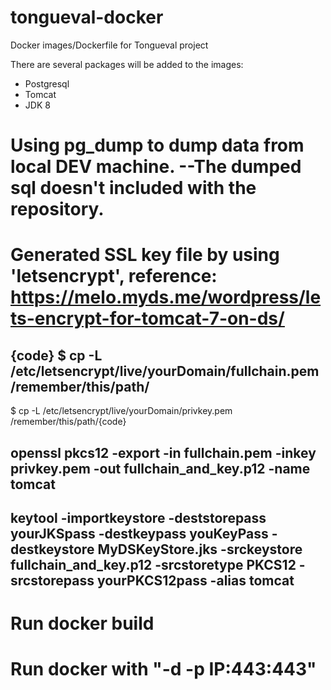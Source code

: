 # tongueval-docker
Docker images/Dockerfile for Tongueval project

There are several packages will be added to the images:
* Postgresql
* Tomcat
* JDK 8

# Using pg_dump to dump data from local DEV machine. --The dumped sql doesn't included with the repository.
# Generated SSL key file by using 'letsencrypt', reference: https://melo.myds.me/wordpress/lets-encrypt-for-tomcat-7-on-ds/
## {code} $ cp -L /etc/letsencrypt/live/yourDomain/fullchain.pem /remember/this/path/
$ cp -L /etc/letsencrypt/live/yourDomain/privkey.pem /remember/this/path/{code}
## openssl pkcs12 -export -in fullchain.pem -inkey privkey.pem -out fullchain_and_key.p12 -name tomcat
## keytool -importkeystore -deststorepass yourJKSpass -destkeypass youKeyPass -destkeystore MyDSKeyStore.jks -srckeystore fullchain_and_key.p12 -srcstoretype PKCS12 -srcstorepass yourPKCS12pass -alias tomcat

# Run docker build
# Run docker with "-d -p IP:443:443"
